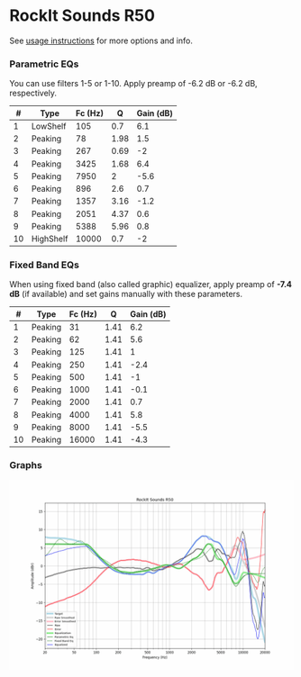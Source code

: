 # RockIt Sounds R50
See [usage instructions](https://github.com/jaakkopasanen/AutoEq#usage) for more options and info.

### Parametric EQs
You can use filters 1-5 or 1-10. Apply preamp of -6.2 dB or -6.2 dB, respectively.

|   # | Type      |   Fc (Hz) |    Q |   Gain (dB) |
|-----|-----------|-----------|------|-------------|
|   1 | LowShelf  |       105 | 0.7  |         6.1 |
|   2 | Peaking   |        78 | 1.98 |         1.5 |
|   3 | Peaking   |       267 | 0.69 |        -2   |
|   4 | Peaking   |      3425 | 1.68 |         6.4 |
|   5 | Peaking   |      7950 | 2    |        -5.6 |
|   6 | Peaking   |       896 | 2.6  |         0.7 |
|   7 | Peaking   |      1357 | 3.16 |        -1.2 |
|   8 | Peaking   |      2051 | 4.37 |         0.6 |
|   9 | Peaking   |      5388 | 5.96 |         0.8 |
|  10 | HighShelf |     10000 | 0.7  |        -2   |

### Fixed Band EQs
When using fixed band (also called graphic) equalizer, apply preamp of **-7.4 dB** (if available) and set gains manually with these parameters.

|   # | Type    |   Fc (Hz) |    Q |   Gain (dB) |
|-----|---------|-----------|------|-------------|
|   1 | Peaking |        31 | 1.41 |         6.2 |
|   2 | Peaking |        62 | 1.41 |         5.6 |
|   3 | Peaking |       125 | 1.41 |         1   |
|   4 | Peaking |       250 | 1.41 |        -2.4 |
|   5 | Peaking |       500 | 1.41 |        -1   |
|   6 | Peaking |      1000 | 1.41 |        -0.1 |
|   7 | Peaking |      2000 | 1.41 |         0.7 |
|   8 | Peaking |      4000 | 1.41 |         5.8 |
|   9 | Peaking |      8000 | 1.41 |        -5.5 |
|  10 | Peaking |     16000 | 1.41 |        -4.3 |

### Graphs
![](./RockIt%20Sounds%20R50.png)

